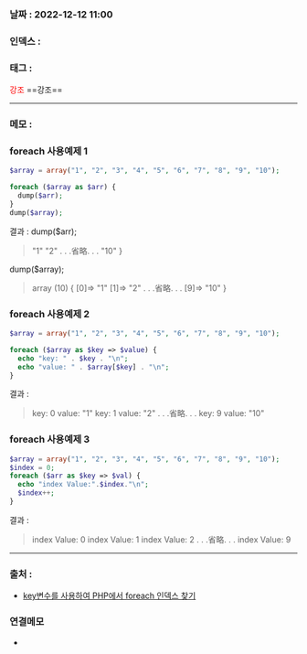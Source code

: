 ### 날짜 :  2022-12-12 11:00

### 인덱스 :

### 태그 :

<span style="color: red">강조</span> ==강조==

----

### 메모 :

### foreach 사용예제 1

```php
$array = array("1", "2", "3", "4", "5", "6", "7", "8", "9", "10");

foreach ($array as $arr) {
  dump($arr);
}
dump($array);
```

결과 :
dump($arr);
>"1" 
>"2" 
>. . .省略. . .
>"10" 
>}

dump($array);
>array (10) { 
>	[0]=> "1" 
>	[1]=> "2" 
>	. . .省略. . .
>	[9]=> "10" 
>}

### foreach 사용예제 2

```php
$array = array("1", "2", "3", "4", "5", "6", "7", "8", "9", "10");

foreach ($array as $key => $value) {
  echo "key: " . $key . "\n";
  echo "value: " . $array[$key] . "\n";
}
```

결과 :
>key: 0
>value: "1"
>key: 1
>value: "2"
>. . .省略. . .
>key: 9
>value: "10"
>


### foreach 사용예제 3

```php
$array = array("1", "2", "3", "4", "5", "6", "7", "8", "9", "10");
$index = 0;
foreach ($arr as $key => $val) {
  echo "index Value:".$index."\n";
  $index++;
}
```

결과 :
>index Value: 0
>index Value: 1
>index Value: 2
>. . .省略. . .
>index Value: 9



----
### 출처 :
- [key변수를 사용하여 PHP에서 foreach 인덱스 찾기](https://hyeon.pro/dev/php-foreach-%EC%9D%B8%EB%8D%B1%EC%8A%A4/#:~:text=foreach%20%EC%9D%B8%EB%8D%B1%EC%8A%A4%20%EC%B0%BE%EA%B8%B0-,key%20%EB%B3%80%EC%88%98%EB%A5%BC%20%EC%82%AC%EC%9A%A9%ED%95%98%EC%97%AC%20PHP%EC%97%90%EC%84%9C%20foreach%20%EC%9D%B8%EB%8D%B1%EC%8A%A4%20%EC%B0%BE%EA%B8%B0,%EB%8B%A4%EC%9D%8C%EA%B3%BC%20%EA%B0%99%EC%9D%B4%20%EC%82%AC%EC%9A%A9%EB%90%A9%EB%8B%88%EB%8B%A4.&text=%EB%B3%80%EC%88%98%20%EA%B0%92%EC%9D%80%20%EB%B0%B0%EC%97%B4%EC%9D%98%20%EA%B0%81%20%EC%9A%94%EC%86%8C%20%EA%B0%92%EC%9D%84%20%EC%A0%80%EC%9E%A5%ED%95%A9%EB%8B%88%EB%8B%A4.)


### 연결메모
-








